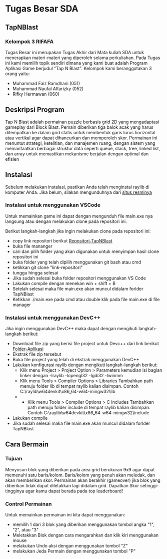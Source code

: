 # Tugas Besar SDA
## TapNBlast
### Kelompok 3 RIFAFA

Tugas Besar ini merupakan Tugas Akhir dari Mata kuliah SDA untuk menerapkan materi-materi yang diperoleh selama perkuliahan.
Pada Tugas ini kami memilih topik sendiri dimana yang kami buat adalah Program Aplikasi Game berjudul "Tap N Blast". Kelompok kami beranggotakan 3 orang yaitu:

- Muhammad Faiz Ramdhani (051)
- Muhammad Naufal Alfarizky (052)
- Rifky Hermawan (060)

## Deskripsi Program

Tap N Blast adalah permainan puzzle berbasis grid 2D yang mengadaptasi gameplay dari Block Blast. Pemain diberikan tiga balok acak yang harus ditempatkan ke dalam grid statis untuk membentuk garis lurus horizontal atau vertikal agar dapat dihancurkan dan memperoleh skor. Permainan ini menuntut strategi, ketelitian, dan manajemen ruang, dengan sistem yang memanfaatkan berbagai struktur data seperti queue, stack, tree, linked list, dan array untuk memastikan mekanisme berjalan dengan optimal dan efisien

## Instalasi

Sebelum melakukan instalasi, pastikan Anda telah menginstal raylib di komputer Anda. Jika belum, silakan mengunduhnya dari [situs resminya](https://www.raylib.com/) 

### Instalasi untuk menggunakan VSCode

Untuk memainkan game ini dapat dengan mengunduh file main.exe nya langsung atau dengan melakukan clone pada repositori ini.

Berikut langkah-langkah jika ingin melakukan clone pada repositori ini:
* copy link repositori berikut [Repositori-TapNBlast](https://github.com/harifky/TapNBlast.git)
* buka file mananger
* cari dan pilih folder yang akan digunakan untuk menyimpan hasil clone repositori ini
* buka folder yang telah dipilih menggunakan git bash atau cmd
* ketikkan git clone "link-repositori"
* tunggu hingga selesai
* Jika sudah selesai buka folder repositori menggunakan VS Code
* Lakukan compile dengan menekan win + shift + B
* Setelah selesai maka file main.exe akan muncul didalam forlder TapNBlast
* Ketikkan ./main.exe pada cmd atau double klik pada file main.exe di file manager

### Instalasi untuk menggunakan DevC++

Jika ingin menggunakan DevC++ maka dapat dengan mengikuti langkah-langkah berikut:
* Download file zip yang berisi file project untuk Devc++ dari link berikut [Folder-Aplikasi]([https://bit.ly/4kJlSN7](https://drive.google.com/drive/folders/1PUHBSH5u3RfnTUhljVtSPtplfiQoIqi_?usp=drive_link))
* Ekstrak file zip tersebut
* Buka file project yang telah di ekstrak menggunakan DevC++
* Lakukan konfigurasi raylib dengan mengikuti langkah-langkah berikut:
    * Klik menu Project > Project Option > Parameters kemudian isi bagian linker dengan -lraylib -lopengl32 -lgdi32 -lwinmm
    * Klik menu Tools > Compiler Options > Libraries Tambahkan path menuju folder lib di tempat raylib kalian disimpan. Contoh C:\raylib\w64devkit\x86_64-w64-mingw32\lib
    * * Klik menu Tools > Compiler Options > C Includes Tambahkan path menuju folder include di tempat raylib kalian disimpan. Contoh C:\raylib\w64devkit\x86_64-w64-mingw32\include
* Lakukan compile
* Jika sudah selesai maka file main.exe akan muncul didalam forlder TapNBlast


## Cara Bermain

### Tujuan

Menyusun blok yang diberikan pada area grid berukuran 9x9 agar dapat memenuhi satu baris/kolom. Baris/kolom yang penuh akan meledak, dan akan memberikan skor. Permainan akan berakhir (gameover) jika blok yang diberikan tidak dapat diletakkan lagi didalam grid. Dapatkan Skor setinggi-tingginya agar kamu dapat berada pada top leaderboard!

### Control Permainan

Untuk memainkan permainan ini kita dapat menggunakan:

* memilih 1 dari 3 blok yang diberikan menggunakan tombol angka "1", "2", atau "3"
* Meletakkan Blok dengan cara mengarahkan dan klik kiri menggunakan mouse
* melakukan Undo aksi dengan menggunakan tombol "Z"
* melakukan Jeda Permain dengan menggunakan tombol "P"
